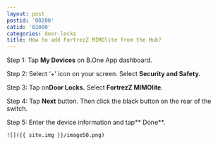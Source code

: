 ```yaml
---
layout: post
postid: '00200'
catid: '02000'
categories: door-locks
title: How to add FortrezZ MIMOlite from the Hub?
---
```


Step 1: Tap **My Devices** on B.One App dashboard.

Step 2: Select ‘+’ icon on your screen. Select **Security and Safety.**

Step 3: Tap on**Door Locks.** Select **FortrezZ MIMOlite**.

Step 4: Tap **Next** button. Then click the black button on the rear of the switch.

Step 5: Enter the device information and tap** Done**.

    ![]({{ site.img }}/image50.png)